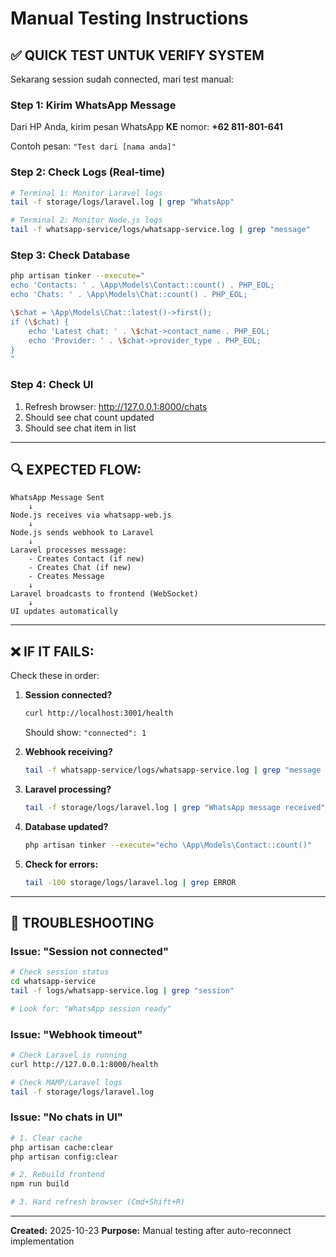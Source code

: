 # Manual Testing Instructions

## ✅ QUICK TEST UNTUK VERIFY SYSTEM

Sekarang session sudah connected, mari test manual:

### **Step 1: Kirim WhatsApp Message**

Dari HP Anda, kirim pesan WhatsApp **KE** nomor: **+62 811-801-641**

Contoh pesan: `"Test dari [nama anda]"`

### **Step 2: Check Logs (Real-time)**

```bash
# Terminal 1: Monitor Laravel logs
tail -f storage/logs/laravel.log | grep "WhatsApp"

# Terminal 2: Monitor Node.js logs
tail -f whatsapp-service/logs/whatsapp-service.log | grep "message"
```

### **Step 3: Check Database**

```bash
php artisan tinker --execute="
echo 'Contacts: ' . \App\Models\Contact::count() . PHP_EOL;
echo 'Chats: ' . \App\Models\Chat::count() . PHP_EOL;

\$chat = \App\Models\Chat::latest()->first();
if (\$chat) {
    echo 'Latest chat: ' . \$chat->contact_name . PHP_EOL;
    echo 'Provider: ' . \$chat->provider_type . PHP_EOL;
}
"
```

### **Step 4: Check UI**

1. Refresh browser: http://127.0.0.1:8000/chats
2. Should see chat count updated
3. Should see chat item in list

---

## 🔍 EXPECTED FLOW:

```
WhatsApp Message Sent
    ↓
Node.js receives via whatsapp-web.js
    ↓
Node.js sends webhook to Laravel
    ↓
Laravel processes message:
    - Creates Contact (if new)
    - Creates Chat (if new)
    - Creates Message
    ↓
Laravel broadcasts to frontend (WebSocket)
    ↓
UI updates automatically
```

---

## ❌ IF IT FAILS:

Check these in order:

1. **Session connected?**
   ```bash
   curl http://localhost:3001/health
   ```
   Should show: `"connected": 1`

2. **Webhook receiving?**
   ```bash
   tail -f whatsapp-service/logs/whatsapp-service.log | grep "message received"
   ```

3. **Laravel processing?**
   ```bash
   tail -f storage/logs/laravel.log | grep "WhatsApp message received"
   ```

4. **Database updated?**
   ```bash
   php artisan tinker --execute="echo \App\Models\Contact::count()"
   ```

5. **Check for errors:**
   ```bash
   tail -100 storage/logs/laravel.log | grep ERROR
   ```

---

## 📝 TROUBLESHOOTING

### Issue: "Session not connected"
```bash
# Check session status
cd whatsapp-service
tail -f logs/whatsapp-service.log | grep "session"

# Look for: "WhatsApp session ready"
```

### Issue: "Webhook timeout"
```bash
# Check Laravel is running
curl http://127.0.0.1:8000/health

# Check MAMP/Laravel logs
tail -f storage/logs/laravel.log
```

### Issue: "No chats in UI"
```bash
# 1. Clear cache
php artisan cache:clear
php artisan config:clear

# 2. Rebuild frontend
npm run build

# 3. Hard refresh browser (Cmd+Shift+R)
```

---

**Created:** 2025-10-23
**Purpose:** Manual testing after auto-reconnect implementation
